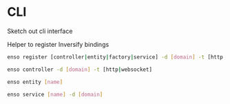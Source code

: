 # CLI

Sketch out cli interface

Helper to register Inversify bindings

```bash
enso register [controller|entity|factory|service] -d [domain] -t [http|websocket]
```

```bash
enso controller -d [domain] -t [http|websocket]
```

```bash
enso entity [name]
```

```bash
enso service [name] -d [domain]
```
